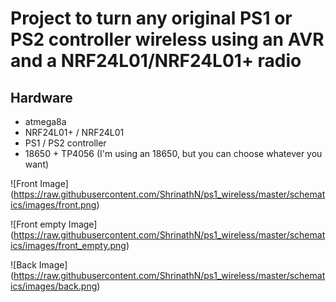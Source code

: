 # Project to turn any original PS1 or PS2 controller wireless using an AVR and a NRF24L01/NRF24L01+ radio

## Hardware

* atmega8a
* NRF24L01+ / NRF24L01
* PS1 / PS2 controller
* 18650 + TP4056 (I'm using an 18650, but you can choose whatever you want)

![Front Image]
(https://raw.githubusercontent.com/ShrinathN/ps1_wireless/master/schematics/images/front.png)

![Front empty Image]
(https://raw.githubusercontent.com/ShrinathN/ps1_wireless/master/schematics/images/front_empty.png)

![Back Image]
(https://raw.githubusercontent.com/ShrinathN/ps1_wireless/master/schematics/images/back.png)